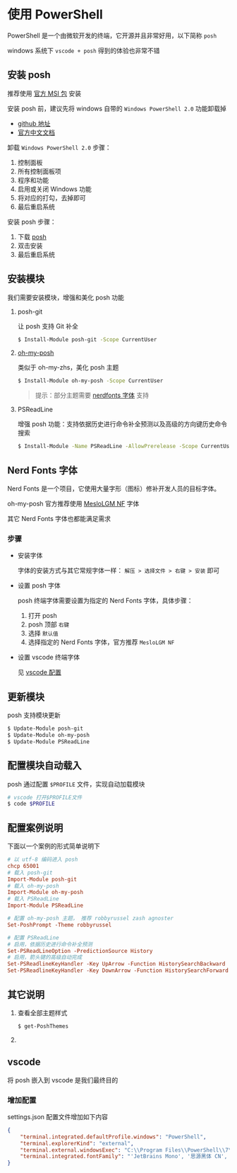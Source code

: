 # 使用 PowerShell

PowerShell 是一个由微软开发的终端，它开源并且非常好用，以下简称 `posh`

windows 系统下 `vscode + posh` 得到的体验也非常不错

## 安装 posh

推荐使用 [官方 MSI 包](https://github.com/PowerShell/PowerShell/releases/download/v7.2.0/PowerShell-7.2.0-win-x64.msi) 安装

安装 posh 前，建议先将 windows 自带的 `Windows PowerShell 2.0` 功能卸载掉

-   [github 地址](https://github.com/PowerShell/PowerShell/)
-   [官方中文文档](https://docs.microsoft.com/zh-cn/powershell/)

卸载 `Windows PowerShell 2.0` 步骤：

1. 控制面板
2. 所有控制面板项
3. 程序和功能
4. 启用或关闭 Windows 功能
5. 将对应的打勾，去掉即可
6. 最后重启系统

安装 posh 步骤：

1. 下载 [posh](https://github.com/PowerShell/PowerShell/releases/download/v7.2.0/PowerShell-7.2.0-win-x64.msi)
2. 双击安装
3. 最后重启系统

## 安装模块

我们需要安装模块，增强和美化 posh 功能

1. posh-git

    让 posh 支持 Git 补全

    ```bash
    $ Install-Module posh-git -Scope CurrentUser
    ```

2. [oh-my-posh](https://ohmyposh.dev/)

    类似于 oh-my-zhs，美化 posh 主题

    ```bash
    $ Install-Module oh-my-posh -Scope CurrentUser
    ```

    > 提示：部分主题需要 [nerdfonts 字体](https://github.com/ryanoasis/nerd-fonts) 支持

3. PSReadLine

    增强 posh 功能：支持依据历史进行命令补全预测以及高级的方向键历史命令搜索

    ```bash
    $ Install-Module -Name PSReadLine -AllowPrerelease -Scope CurrentUser -Force -SkipPublisherCheck
    ```

## Nerd Fonts 字体

Nerd Fonts 是一个项目，它使用大量字形（图标）修补开发人员的目标字体。

oh-my-posh 官方推荐使用 [MesloLGM NF](https://github.com/ryanoasis/nerd-fonts/releases/download/v2.1.0/Meslo.zip) 字体

其它 Nerd Fonts 字体也都能满足需求

### 步骤

-   安装字体

    字体的安装方式与其它常规字体一样： `解压 > 选择文件 > 右键 > 安装` 即可

-   设置 posh 字体

    posh 终端字体需要设置为指定的 Nerd Fonts 字体，具体步骤：

    1. 打开 posh
    2. posh 顶部 `右键`
    3. 选择 `默认值`
    4. 选择指定的 Nerd Fonts 字体，官方推荐 `MesloLGM NF`

-   设置 vscode 终端字体

    见 [vscode 配置](#vscode)

## 更新模块

posh 支持模块更新

```bash
$ Update-Module posh-git
$ Update-Module oh-my-posh
$ Update-Module PSReadLine
```

## 配置模块自动载入

posh 通过配置 `$PROFILE` 文件，实现自动加载模块

```bash
# vscode 打开$PROFILE文件
$ code $PROFILE
```

## 配置案例说明

下面以一个案例的形式简单说明下

```conf
# 以 utf-8 编码进入 posh
chcp 65001
# 载入 posh-git
Import-Module posh-git
# 载入 oh-my-posh
Import-Module oh-my-posh
# 载入 PSReadLine
Import-Module PSReadLine

# 配置 oh-my-posh 主题， 推荐 robbyrussel zash agnoster
Set-PoshPrompt -Theme robbyrussel

# 配置 PSReadLine
# 启用，依据历史进行命令补全预测
Set-PSReadLineOption -PredictionSource History
# 启用，箭头键的高级自动完成
Set-PSReadlineKeyHandler -Key UpArrow -Function HistorySearchBackward
Set-PSReadlineKeyHandler -Key DownArrow -Function HistorySearchForward
```

## 其它说明

1. 查看全部主题样式

    ```bash
    $ get-PoshThemes
    ```

2.

## vscode

将 posh 嵌入到 vscode 是我们最终目的

### 增加配置

settings.json 配置文件增加如下内容

```json
{
    "terminal.integrated.defaultProfile.windows": "PowerShell",
    "terminal.explorerKind": "external",
    "terminal.external.windowsExec": "C:\\Program Files\\PowerShell\\7\\pwsh.exe",
    "terminal.integrated.fontFamily": "'JetBrains Mono', '思源黑体 CN', 'MesloLGM NF'"
}
```
